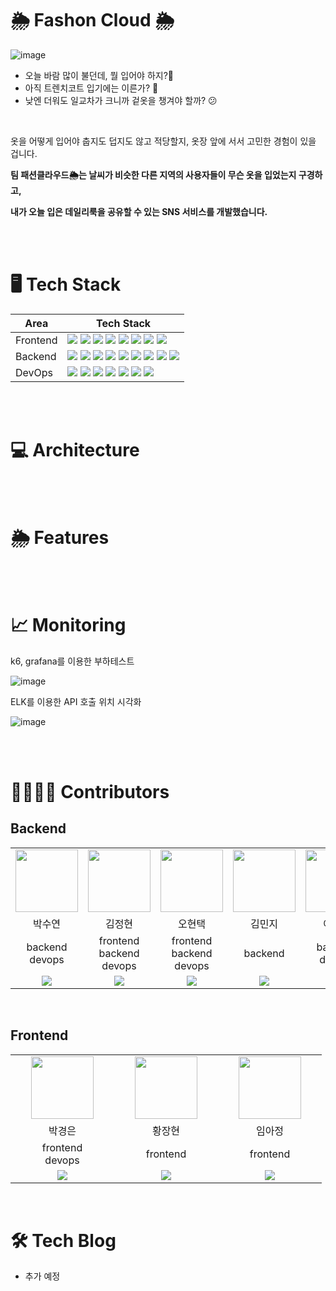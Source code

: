# 🌦️ Fashon Cloud 🌦️

![image](https://github.com/Fashion-Cloud/.github/assets/88549117/c1a383ab-7cc2-432c-9860-d2ffead175e9)


- 오늘 바람 많이 불던데, 뭘 입어야 하지?🧐
- 아직 트렌치코트 입기에는 이른가? 🤔
- 낮엔 더워도 일교차가 크니까 겉옷을 챙겨야 할까? 😕

<br>

옷을 어떻게 입어야 춥지도 덥지도 않고 적당할지, 옷장 앞에 서서 고민한 경험이 있을 겁니다.

**팀 패션클라우드🌦️는 날씨가 비슷한 다른 지역의 사용자들이 무슨 옷을 입었는지 구경하고,**

**내가 오늘 입은 데일리룩을 공유할 수 있는 SNS 서비스를 개발했습니다.**

<br> <br>

# 🖥️ Tech Stack

| Area       | Tech Stack                                                                                                                                                                                                                                                                                                                                                                                                                                                                                                                                                                                                                                                                                                                                                                                                                                                                                                                                                                                                                                                                         |
| ---------- |------------------------------------------------------------------------------------------------------------------------------------------------------------------------------------------------------------------------------------------------------------------------------------------------------------------------------------------------------------------------------------------------------------------------------------------------------------------------------------------------------------------------------------------------------------------------------------------------------------------------------------------------------------------------------------------------------------------------------------------------------------------------------------------------------------------------------------------------------------------------------------------------------------------------------------------------------------------------------------------------------------------------------------------------------------------------------------|
| Frontend   | <img src="https://img.shields.io/badge/next%20js-000000?style=for-the-badge&logo=nextdotjs&logoColor=white"> <img src="https://img.shields.io/badge/Vite-B73BFE?style=for-the-badge&logo=vite&logoColor=FFD62E"> <img src="https://img.shields.io/badge/TypeScript-007ACC?style=for-the-badge&logo=typescript&logoColor=white"> <img src="https://img.shields.io/badge/Material%20UI-007FFF?style=for-the-badge&logo=mui&logoColor=white"> <img src="https://img.shields.io/badge/zustand-E9B23E?style=for-the-badge&logo=zustand&logoColor=white"> <img src="https://img.shields.io/badge/npm-CB3837?style=for-the-badge&logo=npm&logoColor=white"> <img src="https://img.shields.io/badge/prettier-F7B93E?style=for-the-badge&logo=prettier&logoColor=white"> <img src="https://img.shields.io/badge/eslint-4B32C3?style=for-the-badge&logo=eslint&logoColor=white"> |
| Backend    | <img src="https://img.shields.io/badge/Spring_Boot-F2F4F9?style=for-the-badge&logo=spring-boot"> <img src="https://img.shields.io/badge/Spring_Security-6DB33F?style=for-the-badge&logo=Spring-Security&logoColor=white"> <img src="https://img.shields.io/badge/Spring_Data_Jpa-F2F4F9?style=for-the-badge"> <img src="https://img.shields.io/badge/PostgreSQL-316192?style=for-the-badge&logo=postgresql&logoColor=white"> <img src="https://img.shields.io/badge/amazon s3-569A31?style=for-the-badge&logo=amazons3&logoColor=white"> <img src="https://img.shields.io/badge/Junit5-25A162?style=for-the-badge&logo=junit5&logoColor=white"> <img src="https://img.shields.io/badge/redis-DC382D?style=for-the-badge&logo=redis&logoColor=white"> <img src="https://img.shields.io/badge/H2-2088FF?style=for-the-badge&logoColor=white"> <img src="https://img.shields.io/badge/Jacoco-F2F4F9?style=for-the-badge">|
| DevOps     | <img src="https://img.shields.io/badge/nginx-009639?style=for-the-badge&logo=nginx&logoColor=white"> <img src="https://img.shields.io/badge/docker-2496ED?style=for-the-badge&logo=docker&logoColor=white"> <img src="https://img.shields.io/badge/github actions-2088FF?style=for-the-badge&logo=github actions&logoColor=white"> <img src="https://img.shields.io/badge/amazon ec2-FF9900?style=for-the-badge&logo=amazon ec2&logoColor=white"> <img src="https://img.shields.io/badge/elastic stack-005571?style=for-the-badge&logo=elastic stack&logoColor=white"> <img src="https://img.shields.io/badge/k6-7D64FF?style=for-the-badge&logo=k6&logoColor=white"> <img src="https://img.shields.io/badge/grafana-F46800?style=for-the-badge&logo=grafana&logoColor=white"> |

<br> <br>

# 💻 Architecture

<br> <br>

# 🌦️ Features

<br> <br>

# 📈 Monitoring

k6, grafana를 이용한 부하테스트

![image](https://github.com/Fashion-Cloud/.github/assets/88549117/cb8ea75b-6d92-4932-bfa1-1897f77bf19c)

ELK를 이용한 API 호출 위치 시각화

![image](https://github.com/Fashion-Cloud/.github/assets/88549117/49e89414-9c21-4302-9df4-f8ee57d7a919)


<br> <br>

# 👨‍👩‍👧‍👦 Contributors

## Backend

<table width="1000px">
    <tbody>
    <tr>
         <td width="100" align="center">
            <a href="https://github.com/PARK-Su-yeon">
                <img src="https://avatars.githubusercontent.com/u/93627156?v=4" width="100" height="100">
            </a>
        </td>
        <td width="100" align="center">
            <a href="https://github.com/kjeongh">
                <img src="https://avatars.githubusercontent.com/u/88549117?v=4" width="100" height="100">
            </a>
        </td>
        <td width="100" align="center">
            <a href="https://github.com/HyunTaek5">
                <img src="https://avatars.githubusercontent.com/u/38789284?v=4" width="100" height="100">
            </a>
        </td>
        <td width="100" align="center">
            <a href="https://github.com/alswl020208">
                <img src="https://avatars.githubusercontent.com/u/96772297?v=4" width="100" height="100">
            </a>
        </td>
        <td width="100" align="center">
            <a href="https://github.com/RayLee-Kor">
                <img src="https://avatars.githubusercontent.com/u/81789003?v=4" width="100" height="100">
            </a>
        </td>
    </tr>
    <tr>
        <td width="100" align="center">박수연</td>
        <td width="100" align="center">김정현</td>
        <td width="100" align="center">오현택</td>
        <td width="100" align="center">김민지</td>
        <td width="100" align="center">이정우</td>
    </tr>
    <tr>
        <td width="150" align="center">
            backend<br>
            devops<br>
        </td>
        <td width="150" align="center">
            frontend<br>
            backend<br>
            devops<br>
        </td>
        <td width="150" align="center">
            frontend<br>
            backend<br>
            devops<br>
        </td>
        <td width="150" align="center">
            backend<br>
        </td>
        <td width="150" align="center">
            backend<br>
            devops<br>
        </td>
    </tr>
    <tr>
        <td width="100" align="center">
            <a href="https://github.com/PARK-Su-yeon">
                <img src="http://img.shields.io/badge/PARKSuyeon-green?style=social&logo=github"/>
            </a>
        </td>
        <td width="100" align="center">
            <a href="https://github.com/kjeongh">
                <img src="http://img.shields.io/badge/kjeongh-green?style=social&logo=github"/>
            </a>
        </td>
        <td width="100" align="center">
            <a href="https://github.com/HyunTaek5">  
                <img src="http://img.shields.io/badge/HyunTaek5-green?style=social&logo=github"/>
            </a>
        </td>
        <td width="100" align="center">
            <a href="https://github.com/alswl020208">  
                <img src="http://img.shields.io/badge/alswl020208-green?style=social&logo=github"/>
            </a>
        </td>
        <td width="100" align="center">
            <a href="https://github.com/RayLee-Kor">  
                <img src="http://img.shields.io/badge/RayLee-green?style=social&logo=github"/>
            </a>
        </td>
    </tr>
    </tbody>
</table>

<br>

## Frontend

<table width="1000px">
    <tbody>
    <tr>
         <td width="100" align="center">
            <a href="https://github.com/gyeong3un2">
                <img src="https://avatars.githubusercontent.com/u/83361012?v=4" width="100" height="100">
            </a>
        </td>
        <td width="100" align="center">
            <a href="https://github.com/jh722">
                <img src="https://avatars.githubusercontent.com/u/104212460?v=4" width="100" height="100">
            </a>
        </td>
        <td width="100" align="center">
            <a href="https://github.com/Ajeong-Im">
                <img src="https://avatars.githubusercontent.com/u/86238348?v=4" width="100" height="100">
            </a>
        </td>
    </tr>
    <tr>
        <td width="100" align="center">박경은</td>
        <td width="100" align="center">황장현</td>
        <td width="100" align="center">임아정</td>
    </tr>
    <tr>
        <td width="150" align="center">
            frontend<br>
            devops<br>
        </td>
        <td width="150" align="center">
            frontend<br>
        </td>
        <td width="150" align="center">
            frontend<br>
        </td>
    </tr>
    <tr>
        <td width="100" align="center">
            <a href="https://github.com/gyeong3un2">
                <img src="http://img.shields.io/badge/gyeong3un2-green?style=social&logo=github"/>
            </a>
        </td>
        <td width="100" align="center">
            <a href="https://github.com/jh722">
                <img src="http://img.shields.io/badge/jh722-green?style=social&logo=github"/>
            </a>
        </td>
        <td width="100" align="center">
            <a href="https://github.com/Ajeong-Im">  
                <img src="http://img.shields.io/badge/Ajeong Im-green?style=social&logo=github"/>
            </a>
        </td>
    </tr>
    </tbody>
</table>
<br>

# 🛠️ Tech Blog

- 추가 예정
